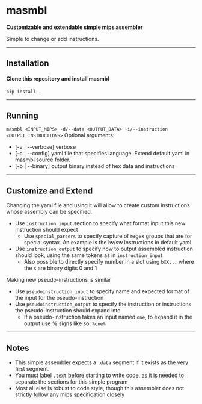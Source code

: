 # masmbl

**Customizable and extendable simple mips assembler**

Simple to change or add instructions.

---

## Installation

#### Clone this repository and install masmbl
`pip install .`

---

## Running

`masmbl <INPUT_MIPS> -d/--data <OUTPUT_DATA> -i/--instruction <OUTPUT_INSTRUCTIONS>`
Optional arguments:
- [-v | --verbose] verbose
- [-c | --config] yaml file that specifies language. Extend default.yaml in masmbl source folder.
- [-b | --binary] output binary instead of hex data and instructions

---

## Customize and Extend

Changing the yaml file and using it will allow to create custom instructions whose assembly can be specified.
- Use `instruction_input` section to specify what format input this new instruction should expect
  - Use `special_parsers` to specify capture of regex groups that are for special syntax. An example is the lw/sw instructions in default.yaml
- Use `instruction_output` to specify how to output assembled instruction should look, using the same tokens as in `instruction_input`
  - Also possible to directly specify number in a slot using `bXX...` where the `X` are binary digits 0 and 1

Making new pseudo-instructions is similar
- Use `pseudoinstruction_input` to specify name and expected format of the input for the pseudo-instruction
- Use `pseudoinstruction_output` to specify the instruction or instructions the pseudo-instruction should expand into
  - If a pseudo-instruction takes an input named `one`, to expand it in the output use % signs like so: `%one%`

---

## Notes

- This simple assembler expects a `.data` segment if it exists as the very first segment.
- You must label `.text` before starting to write code, as it is needed to separate the sections for this simple program
- Most all else is robust to code style, though this assembler does not strictly follow any mips specification closely